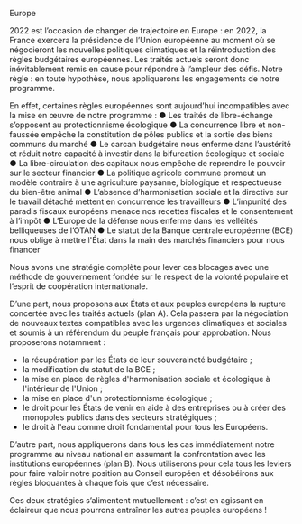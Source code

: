 Europe

2022 est l’occasion de changer de trajectoire en Europe : en 2022, la France exercera la présidence de l’Union européenne au moment où se négocieront les nouvelles politiques climatiques et la réintroduction des règles budgétaires européennes. Les traités actuels seront donc inévitablement remis en cause pour répondre à l’ampleur des défis.
Notre règle : en toute hypothèse, nous appliquerons les engagements de notre programme.

En effet, certaines règles européennes sont aujourd’hui incompatibles avec la mise en œuvre de notre programme :
●	Les traités de libre-échange s’opposent au protectionnisme écologique
●	La concurrence libre et non-faussée empêche la constitution de pôles publics et la sortie des biens communs du marché
●	Le carcan budgétaire nous enferme dans l’austérité et réduit notre capacité à investir dans la bifurcation écologique et sociale
●	La libre-circulation des capitaux nous empêche de reprendre le pouvoir sur le secteur financier
●	La politique agricole commune promeut un modèle contraire à une agriculture paysanne, biologique et respectueuse du bien-être animal
●	L’absence d’harmonisation sociale et la directive sur le travail détaché mettent en concurrence les travailleurs
●	L’impunité des paradis fiscaux européens menace nos recettes fiscales et le consentement à l’impôt
●	L’Europe de la défense nous enferme dans les velléités belliqueuses de l’OTAN
●	Le statut de la Banque centrale européenne (BCE) nous oblige à mettre l'État dans la main des marchés financiers pour nous financer

Nous avons une stratégie complète pour lever ces blocages avec une méthode de gouvernement fondée sur le respect de la volonté populaire et l’esprit de coopération internationale.

D’une part, nous proposons aux États et aux peuples européens la rupture concertée avec les traités actuels (plan A). Cela passera par la négociation de nouveaux textes compatibles avec les urgences climatiques et sociales et soumis à un référendum du peuple français pour approbation. Nous proposerons notamment :
- la récupération par les États de leur souveraineté budgétaire ;
- la modification du statut de la BCE ;
- la mise en place de règles d'harmonisation sociale et écologique à l'intérieur de l'Union ;
- la mise en place d'un protectionnisme écologique ;
- le droit pour les États de venir en aide à des entreprises ou à créer des monopoles publics dans des secteurs stratégiques ;
- le droit à l'eau comme droit fondamental pour tous les Européens.

D’autre part, nous appliquerons dans tous les cas immédiatement notre programme au niveau national en assumant la confrontation avec les institutions européennes (plan B). Nous utiliserons pour cela tous les leviers pour faire valoir notre position au Conseil européen et désobéirons aux règles bloquantes à chaque fois que c’est nécessaire.

Ces deux stratégies s’alimentent mutuellement : c’est en agissant en éclaireur que nous pourrons entraîner les autres peuples européens !